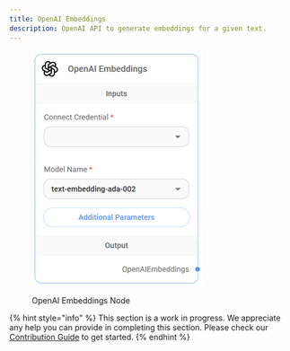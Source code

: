 ```yaml
---
title: OpenAI Embeddings
description: OpenAI API to generate embeddings for a given text.
---
```



<figure><img src="/assets/image (5) (1) (1) (1) (1) (1) (1) (2).png" alt="" width="305"><figcaption><p>OpenAI Embeddings Node</p></figcaption></figure>

{% hint style="info" %}
This section is a work in progress. We appreciate any help you can provide in completing this section. Please check our [Contribution Guide](broken-reference) to get started.
{% endhint %}
